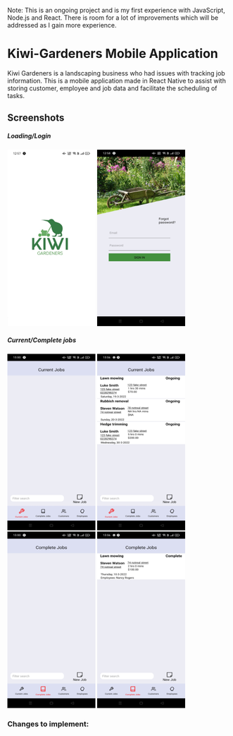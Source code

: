 Note: This is an ongoing project and is my first experience with JavaScript, Node.js and React. There is room for a lot of improvements which will be addressed as I gain more experience.

# Kiwi-Gardeners Mobile Application
Kiwi Gardeners is a landscaping business who had issues with tracking job information. This is a mobile application made in React Native to assist with storing customer, employee and job data and facilitate the scheduling of tasks.

## Screenshots

<div>
  <h5>Loading/Login</h5>
  <img src="/screenshots/loadinglogo.jpg?raw=true" width="200" height="400"/>
  <img src="/screenshots/loginscreenblank.jpg?raw=true" width="200" height="400"/>
  <h5>Current/Complete jobs</h5>
  <img src="/screenshots/currentjobsblank.jpg?raw=true" width="200" height="400"/>
  <img src="/screenshots/currentjobs.jpg?raw=true" width="200" height="400"/>
  <img src="/screenshots/completejobsblank.jpg?raw=true" width="200" height="400"/>
  <img src="/screenshots/completejobs.jpg?raw=true" width="200" height="400"/>
</div>


### Changes to implement:

